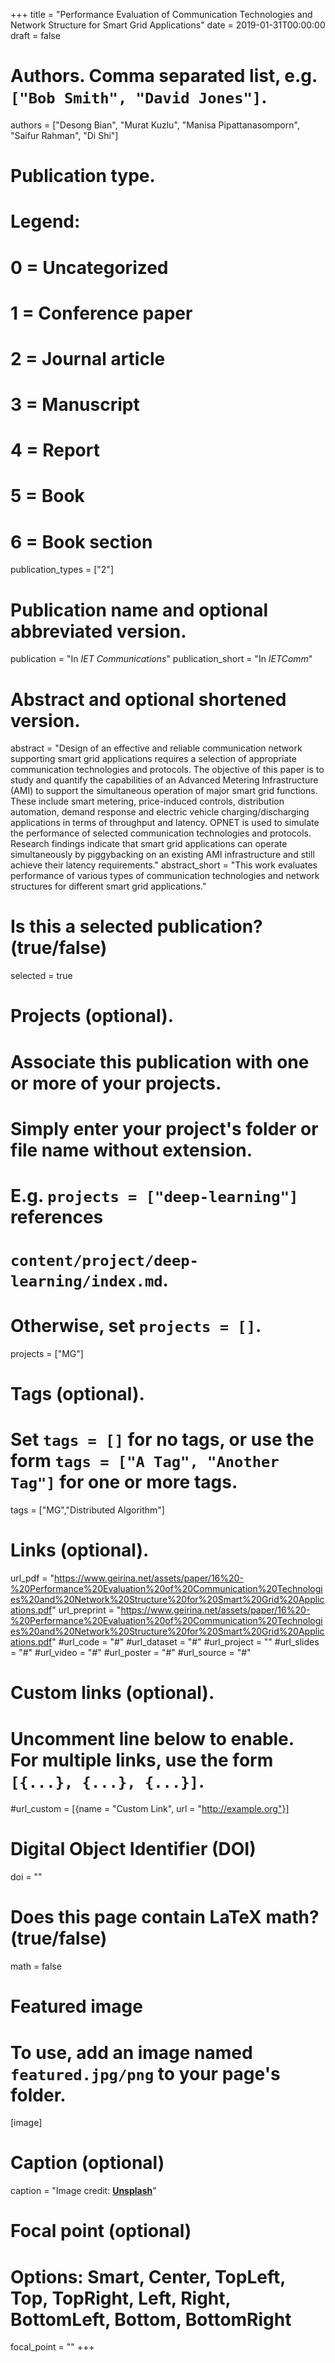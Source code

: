 +++
title = "Performance Evaluation of Communication Technologies and Network Structure for Smart Grid Applications"
date = 2019-01-31T00:00:00
draft = false

# Authors. Comma separated list, e.g. `["Bob Smith", "David Jones"]`.
authors = ["Desong Bian", "Murat Kuzlu", "Manisa Pipattanasomporn", "Saifur Rahman", "Di Shi"]

# Publication type.
# Legend:
# 0 = Uncategorized
# 1 = Conference paper
# 2 = Journal article
# 3 = Manuscript
# 4 = Report
# 5 = Book
# 6 = Book section
publication_types = ["2"]

# Publication name and optional abbreviated version.
publication = "In *IET Communications*"
publication_short = "In *IETComm*"

# Abstract and optional shortened version.
abstract = "Design of an effective and reliable communication network supporting smart grid applications requires a selection of appropriate communication technologies and protocols. The objective of this paper is to study and quantify the capabilities of an Advanced Metering Infrastructure (AMI) to support the simultaneous operation of major smart grid functions. These include smart metering, price-induced controls, distribution automation, demand response and electric vehicle charging/discharging applications in terms of throughput and latency. OPNET is used to simulate the performance of selected communication technologies and protocols. Research findings indicate that smart grid applications can operate simultaneously by piggybacking on an existing AMI infrastructure and still achieve their latency requirements."
abstract_short = "This work evaluates performance of various types of communication technologies and network structures for different smart grid applications."

# Is this a selected publication? (true/false)
selected = true

# Projects (optional).
#   Associate this publication with one or more of your projects.
#   Simply enter your project's folder or file name without extension.
#   E.g. `projects = ["deep-learning"]` references 
#   `content/project/deep-learning/index.md`.
#   Otherwise, set `projects = []`.
projects = ["MG"]

# Tags (optional).
#   Set `tags = []` for no tags, or use the form `tags = ["A Tag", "Another Tag"]` for one or more tags.
tags = ["MG","Distributed Algorithm"]

# Links (optional).
url_pdf = "https://www.geirina.net/assets/paper/16%20-%20Performance%20Evaluation%20of%20Communication%20Technologies%20and%20Network%20Structure%20for%20Smart%20Grid%20Applications.pdf"
url_preprint = "https://www.geirina.net/assets/paper/16%20-%20Performance%20Evaluation%20of%20Communication%20Technologies%20and%20Network%20Structure%20for%20Smart%20Grid%20Applications.pdf"
#url_code = "#"
#url_dataset = "#"
#url_project = ""
#url_slides = "#"
#url_video = "#"
#url_poster = "#"
#url_source = "#"

# Custom links (optional).
#   Uncomment line below to enable. For multiple links, use the form `[{...}, {...}, {...}]`.
#url_custom = [{name = "Custom Link", url = "http://example.org"}]

# Digital Object Identifier (DOI)
doi = ""

# Does this page contain LaTeX math? (true/false)
math = false

# Featured image
# To use, add an image named `featured.jpg/png` to your page's folder. 
[image]
  # Caption (optional)
  caption = "Image credit: [**Unsplash**](https://unsplash.com/photos/pLCdAaMFLTE)"

  # Focal point (optional)
  # Options: Smart, Center, TopLeft, Top, TopRight, Left, Right, BottomLeft, Bottom, BottomRight
  focal_point = ""
+++

